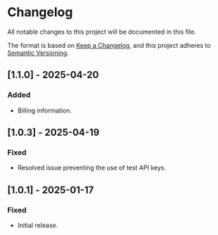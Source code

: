 # Changelog

All notable changes to this project will be documented in this file.

The format is based on [Keep a Changelog](https://keepachangelog.com/en/1.0.0/),
and this project adheres to [Semantic Versioning](https://semver.org/spec/v2.0.0.html).

## [1.1.0] - 2025-04-20

### Added
- Billing information.

## [1.0.3] - 2025-04-19

### Fixed
- Resolved issue preventing the use of test API keys. 

## [1.0.1] - 2025-01-17

### Fixed
- Initial release.
